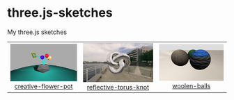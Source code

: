 # three.js-sketches

My three.js sketches

<!-- Generated by mktos.sh -->

<table>
    <tr>
        <td align="center">
            <a href="https://you-create.github.io/three.js-sketches/creative-flower-pot"><img src="creative-flower-pot/thumbnail.png"/></a><br/>
            <a href="creative-flower-pot/">creative-flower-pot</a>
        </td>
        <td align="center">
            <a href="https://you-create.github.io/three.js-sketches/reflective-torus-knot"><img src="reflective-torus-knot/thumbnail.png"/></a><br/>
            <a href="reflective-torus-knot/">reflective-torus-knot</a>
        </td>
        <td align="center">
            <a href="https://you-create.github.io/three.js-sketches/woolen-balls"><img src="woolen-balls/thumbnail.png"/></a><br/>
            <a href="woolen-balls/">woolen-balls</a>
        </td>
    </tr>
</table>
